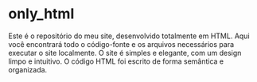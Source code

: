 # only_html
Este é o repositório do meu site, desenvolvido totalmente em HTML. Aqui você encontrará todo o código-fonte e os arquivos necessários para executar o site localmente. O site é simples e elegante, com um design limpo e intuitivo. O código HTML foi escrito de forma semântica e organizada.
